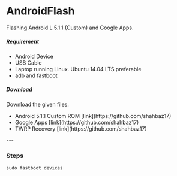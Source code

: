 # AndroidFlash
  Flashing Android L 5.1.1 (Custom) and Google Apps.

  ##### Requirement
  <ul>
  <li>Android Device</li>
  <li>USB Cable</li>
  <li>Laptop running Linux. Ubuntu 14.04 LTS preferable</li>
  <li>adb and fastboot</li>
  </ul>

  ##### Download
  Download the given files.
  <ul>
  <li>Android 5.1.1 Custom ROM [link](https://github.com/shahbaz17)</li>
  <li>Google Apps [link](https://github.com/shahbaz17)</li>
  <li>TWRP Recovery [link](https://github.com/shahbaz17)</li>
  </ul>
  ---

### Steps

    sudo fastboot devices
